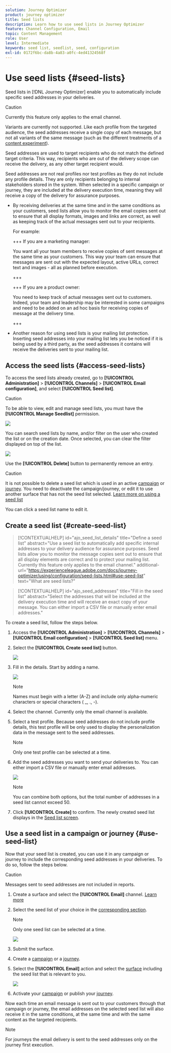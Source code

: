 ```yaml
---
solution: Journey Optimizer
product: journey optimizer
title: Seed lists
description: Learn how to use seed lists in Journey Optimizer
feature: Channel Configuration, Email
topic: Content Management
role: User
level: Intermediate
keywords: seed list, seedlist, seed, configuration
exl-id: 0172f6bc-da8b-4a83-a0fc-4ed41324568f
---
```

# Use seed lists {#seed-lists}

Seed lists in [!DNL Journey Optimizer] enable you to automatically include specific seed addresses in your deliveries.

>[!CAUTION]
>
>Currently this feature only applies to the email channel.
>
>Variants are currently not supported. Like each profile from the targeted audience, the seed addresses receive a single copy of each message, but not all variants of the same message (such as the different treatments of a [content experiment](../campaigns/get-started-experiment.md)).

Seed addresses are used to target recipients who do not match the defined target criteria. This way, recipients who are out of the delivery scope can receive the delivery, as any other target recipient would.

Seed addresses are not real profiles nor test profiles as they do not include any profile details. They are only recipients belonging to internal stakeholders stored in the system. When selected in a specific campaign or journey, they are included at the delivery execution time, meaning they will receive a copy of the delivery for assurance purposes.

* By receiving deliveries at the same time and in the same conditions as your customers, seed lists allow you to monitor the email copies sent out to ensure that all display formats, images and links are correct, as well as keeping track of the actual messages sent out to your recipients.

    For example:

    +++ If you are a marketing manager:

    You want all your team members to receive copies of sent messages at the same time as your customers. This way your team can ensure that messages are sent out with the expected layout, active URLs, correct text and images - all as planned before execution.

    +++

    +++ If you are a product owner:

    You need to keep track of actual messages sent out to customers. Indeed, your team and leadership may be interested in some campaigns and need to be added on an ad hoc basis for receiving copies of message at the delivery time.

    +++

* Another reason for using seed lists is your mailing list protection. Inserting seed addresses into your mailing list lets you be noticed if it is being used by a third party, as the seed addresses it contains will receive the deliveries sent to your mailing list.

## Access the seed lists {#access-seed-lists}

To access the seed lists already created, go to **[!UICONTROL Administration]** > **[!UICONTROL Channels]** > **[!UICONTROL Email configuration]**, and select **[!UICONTROL Seed list]**.

<!--
>[!CAUTION]
>
>Permissions to view, export and manage the seed lists are restricted to [Journey Administrators](../administration/ootb-product-profiles.md#journey-administrator). Learn more on managing [!DNL Journey Optimizer] users' access rights in [this section](../administration/permissions-overview.md).-->

>[!CAUTION]
>
>To be able to view, edit and manage seed lists, you must have the **[!UICONTROL Manage Seedlist]** permission.

![](assets/seed-list-access.png)

You can search seed lists by name, and/or filter on the user who created the list or on the creation date. Once selected, you can clear the filter displayed on top of the list.

![](assets/seed-list-filtering.png)

Use the **[!UICONTROL Delete]** button to permanently remove an entry.

>[!CAUTION]
>
>It is not possible to delete a seed list which is used in an active [campaign](../campaigns/review-activate-campaign.md) or [journey](../building-journeys/publishing-the-journey.md). You need to deactivate the campaign/journey, or edit it to use another surface that has not the seed list selected. [Learn more on using a seed list](#use-seed-list)

You can click a seed list name to edit it. <!--Use the **[!UICONTROL Edit]** button to edit a seed list.-->

## Create a seed list {#create-seed-list}

>[!CONTEXTUALHELP]
>id="ajo_seed_list_details"
>title="Define a seed list"
>abstract="Use a seed list to automatically add specific internal addresses to your delivery audience for assurance purposes. Seed lists allow you to monitor the message copies sent out to ensure that all display elements are correct and to protect your mailing list. Currently this feature only applies to the email channel."
>additional-url="https://experienceleague.adobe.com/docs/journey-optimizer/using/configuration/seed-lists.html#use-seed-list" text="What are seed lists?"

>[!CONTEXTUALHELP]
>id="ajo_seed_addresses"
>title="Fill in the seed list"
>abstract="Select the addresses that will be included at the delivery execution time and will receive an exact copy of your message. You can either import a CSV file or manually enter email addresses."

To create a seed list, follow the steps below.

1. Access the **[!UICONTROL Administration]** > **[!UICONTROL Channels]** > **[!UICONTROL Email configuration]** > **[!UICONTROL Seed list]** menu.

1. Select the **[!UICONTROL Create seed list]** button.

    ![](assets/seed-list-create-button.png)

1. Fill in the details. Start by adding a name.

    ![](assets/seed-list-details.png)

    >[!NOTE]
    >
    >Names must begin with a letter (A-Z) and include only alpha-numeric characters or special characters ( _, ., -).

1. Select the channel. Currently only the email channel is available.

1. Select a test profile. Because seed addresses do not include profile details, this test profile will be only used to display the personalization data in the message sent to the seed addresses.

    >[!NOTE]
    >
    >Only one test profile can be selected at a time.

1. Add the seed addresses you want to send your deliveries to. You can either import a CSV file or manually enter email addresses.

    ![](assets/seed-list-email-addresses.png)

    >[!NOTE]
    >
    >You can combine both options, but the total number of addresses in a seed list cannot exceed 50.

1. Click **[!UICONTROL Create]** to confirm. The newly created seed list displays in the [Seed list screen](#access-seed-lists).

## Use a seed list in a campaign or journey {#use-seed-list}

Now that your seed list is created, you can use it in any campaign or journey to include the corresponding seed addresses in your deliveries. To do so, follow the steps below.

>[!CAUTION]
>
>Messages sent to seed addresses are not included in reports.

1. Create a surface and select the **[!UICONTROL Email]** channel. [Learn more](../email/email-settings.md)

1. Select the seed list of your choice in the [corresponding section](../email/email-settings.md#seed-list).

    >[!NOTE]
    >
    >Only one seed list can be selected at a time.

    ![](assets/seed-list-surface.png)

1. Submit the surface.

1. Create a [campaign](../campaigns/create-campaign.md) or a [journey](../building-journeys/journey-gs.md).

1. Select the **[!UICONTROL Email]** action and select the [surface](channel-surfaces.md) including the seed list that is relevant to you.

    ![](assets/seed-list-campaign-email.png)

1. Activate your [campaign](../campaigns/review-activate-campaign.md) or publish your [journey](../building-journeys/publishing-the-journey.md).

Now each time an email message is sent out to your customers through that campaign or journey, the email addresses on the selected seed list will also receive it in the same conditions, at the same time and with the same content as the targeted recipients.

>[!NOTE]
>
>For journeys the email delivery is sent to the seed addresses only on the journey first execution.
